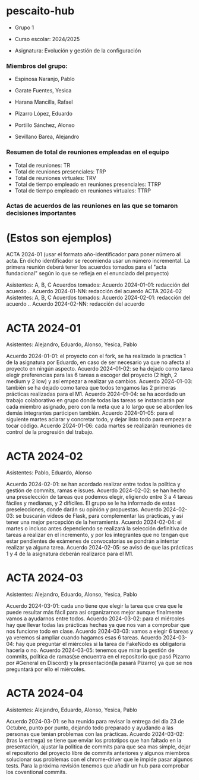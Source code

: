 # <strong>pescaito-hub</strong>

* Grupo 1

* Curso escolar: 2024/2025

* Asignatura: Evolución y gestión de la configuración

### <strong>Miembros del grupo:</strong>

* Espinosa Naranjo, Pablo 

* Garate Fuentes, Yesica 

* Harana Mancilla, Rafael 

* Pizarro López, Eduardo 

* Portillo Sánchez, Alonso 

* Sevillano Barea, Alejandro 

### <strong>Resumen de total de reuniones empleadas en el equipo</strong>

* Total de reuniones: TR
* Total de reuniones presenciales: TRP
* Total de reuniones virtuales: TRV
* Total de tiempo empleado en reuniones presenciales: TTRP
* Total de tiempo empleado en reuniones virtuales: TTRP

### <strong>Actas de acuerdos de las reuniones en las que se tomaron decisiones importantes</strong>


# (Estos son ejemplos)

ACTA 2024-01
(usar el formato año-identificador para poner número al acta. En dicho identificador se recomienda usar un número incremental. La primera reunión deberá tener los acuerdos tomados para el "acta fundacional" según lo que se refleja en el enunciado del proyecto)

Asistentes: A, B, C
Acuerdos tomados:
Acuerdo 2024-01-01: redacción del acuerdo
..
Acuerdo 2024-01-NN: redacción del acuerdo
ACTA 2024-02
Asistentes: A, B, C
Acuerdos tomados:
Acuerdo 2024-02-01: redacción del acuerdo
..
Acuerdo 2024-02-NN: redacción del acuerdo




# ACTA 2024-01

Asistentes: Alejandro, Eduardo, Alonso, Yesica, Pablo

Acuerdo 2024-01-01: el proyecto con el fork, se ha realizado la practica 1 de la asignatura por Eduardo, en caso de ser necesario ya que no afecta al proyecto en ningún aspecto.
Acuerdo 2024-01-02: se ha dejado como tarea elegir preferencias para las 6 tareas a escoger del proyecto (2 high, 2 medium y 2 low) y así empezar a realizar ya cambios.
Acuerdo 2024-01-03: también se ha dejado como tarea que todos tengamos las 2 primeras prácticas realizadas para el M1.
Acuerdo 2024-01-04: se ha acordado un trabajo colaborativo en grupo donde todas las tareas se instanciarán por cada miembro asignado, pero con la meta que a lo largo que se aborden los demás integrantes participen también.
Acuerdo 2024-01-05: para el siguiente martes aclarar y concretar todo, y dejar listo todo para empezar a tocar código.
Acuerdo 2024-01-06: cada martes se realizarán reuniones de control de la progresión del trabajo.

# ACTA 2024-02

Asistentes: Pablo, Eduardo, Alonso

Acuerdo 2024-02-01: se han acordado realizar entre todos la política y gestión de commits, ramas e issues.
Acuerdo 2024-02-02: se han hecho una preselección de tareas que podemos elegir, eligiendo entre 3 a 4 tareas fáciles y medianas, y 2 difíciles. El grupo se le ha informado de estas preselecciones, donde darán su opinión y propuestas.
Acuerdo 2024-02-03: se buscarán videos de Flask, para complementar las prácticas, y así tener una mejor percepción de la herramienta.
Acuerdo 2024-02-04: el martes o incluso antes dependiendo se realizará la selección definitiva de tareas a realizar en el incremento, y por los integrantes que no tengan que estar pendientes de exámenes de convocatorias se pondrán a intentar realizar ya alguna tarea.
Acuerdo 2024-02-05: se avisó de que las prácticas 1 y 4 de la asignatura deberán realizarce para el M1.

# ACTA 2024-03

Asistentes: Alejandro, Eduardo, Alonso, Yesica, Pablo

Acuerdo 2024-03-01: cada uno tiene que elegir la tarea que crea que le puede resultar más fácil para así organizarnos mejor aunque finalmente vamos a ayudarnos entre todos.
Acuerdo 2024-03-02: para el miércoles hay que llevar todas las prácticas hechas ya que nos van a comprobar que nos funcione todo en clase.
Acuerdo 2024-03-03: vamos a elegir 6 tareas y ya veremos si ampliar cuando hagamos esas 6 tareas.
Acuerdo 2024-03-04: hay que preguntar el miércoles si la tarea de FakeNodo es obligatoria hacerla o no.
Acuerdo 2024-03-05: tenemos que mirar la gestión de commits, política de ramas(se encuentra en el repositorio que pasó Pizarro por #General en Discord) y la presentación(la pasará Pizarro) ya que se nos preguntará por ello el miércoles.

# ACTA 2024-04

Asistentes: Alejandro, Eduardo, Alonso, Yesica, Pablo

Acuerdo 2024-03-01: se ha reunido para revisar la entrega del dia 23 de Octubre, punto por punto, dejando todo preparado y ayudando a las personas que tenian problemas con las prácticas.
Acuerdo 2024-03-02: (tras la entrega) se tiene que enviar los prototipos que han faltado en la presentación, ajustar la politica de commits para que sea mas simple, dejar el repositorio del proyecto libre de commits anteriores y algunos miembros solucionar sus problemas con el chrome-driver que le impide pasar algunos tests. Para la próxima revisión tenemos que añadir un hub para comprobar los coventional commits.



